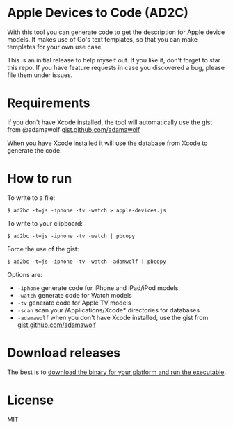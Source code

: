 # Apple Devices to Code (AD2C)
With this tool you can generate code to get the description for Apple device models.
It makes use of Go's text templates, so that you can make templates for your own use case.

This is an initial release to help myself out. 
If you like it, don't forget to star this repo. If you have feature requests in case you discovered a bug,
please file them under issues.

# Requirements #
If you don't have Xcode installed, the tool will automatically use the gist from @adamawolf 
[gist.github.com/adamawolf](https://gist.github.com/adamawolf/3048717)

When you have Xcode installed it will use the database from Xcode to generate the code.

# How to run #
To write to a file:

`$ ad2bc -t=js -iphone -tv -watch > apple-devices.js`

To write to your clipboard:

`$ ad2bc -t=js -iphone -tv -watch | pbcopy`

Force the use of the gist:

`$ ad2bc -t=js -iphone -tv -watch -adamwolf | pbcopy`

Options are:
- `-iphone` generate code for iPhone and iPad/iPod models
- `-watch` generate code for Watch models
- `-tv` generate code for Apple TV models
- `-scan` scan your /Applications/Xcode* directories for databases
- `-adamawolf` when you don't have Xcode installed, use the gist from [gist.github.com/adamawolf](https://gist.github.com/adamawolf/3048717)

# Download releases #
The best is to [download the binary for your platform and run the executable](https://github.com/jtorvald/ad2c/releases).

# License #
MIT